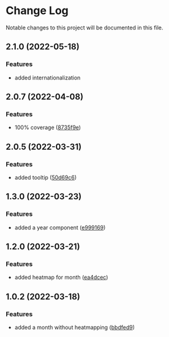 # Change Log

Notable changes to this project will be documented in this file.

## 2.1.0 (2022-05-18)

### Features

- added internationalization

## 2.0.7 (2022-04-08)

### Features

- 100% coverage ([8735f9e](https://github.com/cargovova/vue-hm-calendar/commit/8735f9e))

## 2.0.5 (2022-03-31)

### Features

- added tooltip ([50d69c6](https://github.com/cargovova/vue-hm-calendar/commit/50d69c6))

## 1.3.0 (2022-03-23)

### Features

- added a year component ([e999169](https://github.com/cargovova/vue-hm-calendar/commit/e999169))

## 1.2.0 (2022-03-21)

### Features

- added heatmap for month ([ea4dcec](https://github.com/cargovova/vue-hm-calendar/commit/ea4dcec))

## 1.0.2 (2022-03-18)

### Features

- added a month without heatmapping ([bbdfed9](https://github.com/cargovova/vue-hm-calendar/commit/bbdfed9))
